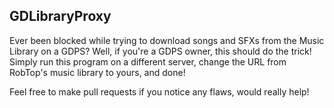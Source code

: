 ## GDLibraryProxy

Ever been blocked while trying to download songs and SFXs from the Music Library on a GDPS? Well, if you're a GDPS owner, this should do the trick!
Simply run this program on a different server, change the URL from RobTop's music library to yours, and done!

Feel free to make pull requests if you notice any flaws, would really help!